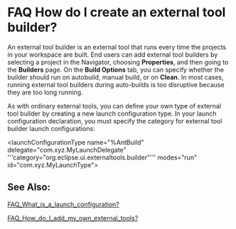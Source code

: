 

FAQ How do I create an external tool builder?
=============================================

  

An external tool builder is an external tool that runs every time the projects in your workspace are built. End users can add external tool builders by selecting a project in the Navigator, choosing **Properties**, and then going to the **Builders** page. On the **Build Options** tab, you can specify whether the builder should run on autobuild, manual build, or on **Clean**. In most cases, running external tool builders during auto-builds is too disruptive because they are too long running.

  

As with ordinary external tools, you can define your own type of external tool builder by creating a new launch configuration type. In your launch configuration declaration, you must specify the category for external tool builder launch configurations:

   <launchConfigurationType
      name="%AntBuild"
      delegate="com.xyz.MyLaunchDelegate"
      '''category="org.eclipse.ui.externaltools.builder"'''
      modes="run"
      id="com.xyz.MyLaunchType">
   </launchConfigurationType>

See Also:
---------

[FAQ\_What\_is\_a\_launch_configuration?](./FAQ_What_is_a_launch_configuration.md "FAQ What is a launch configuration?")

[FAQ\_How\_do\_I\_add\_my\_own\_external\_tools?](./FAQ_How_do_I_add_my_own_external_tools.md "FAQ How do I add my own external tools?")

